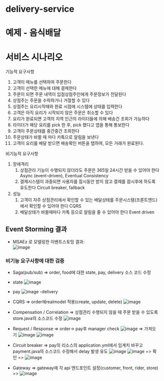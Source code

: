 # delivery-service
# 예제 - 음식배달

# 서비스 시나리오

기능적 요구사항
1. 고객이 메뉴를 선택하여 주문한다
2. 고객이 선택한 메뉴에 대해 결제한다
3. 주문이 되면 주문 내역이 입점상점주인에게 주문정보가 전달된다
4. 상점주는 주문을 수락하거나 거절할 수 있다
5. 상점주는 요리시작때와 완료 시점에 시스템에 상태를 입력한다
6. 고객은 아직 요리가 시작되지 않은 주문은 취소할 수 있다
7. 요리가 완료되면 고객의 지역 인근의 라이더들에 의해 배송건 조회가 가능하다
8. 라이더가 해당 요리를 pick 한 후, pick 했다고 앱을 통해 통보한다
9. 고객이 주문상태를 중간중간 조회한다
10. 주문상태가 바뀔 때 마다 카톡으로 알림을 보낸다
11. 고객이 요리를 배달 받으면 배송확인 버튼을 탭하여, 모든 거래가 완료된다.

비기능적 요구사항
1. 장애격리
    1. 상점관리 기능이 수행되지 않더라도 주문은 365일 24시간 받을 수 있어야 한다  Async (event-driven), Eventual Consistency
    1. 결제시스템이 과중되면 사용자를 잠시동안 받지 않고 결제를 잠시후에 하도록 유도한다  Circuit breaker, fallback
1. 성능
    1. 고객이 자주 상점관리에서 확인할 수 있는 배달상태를 주문시스템(프론트엔드)에서 확인할 수 있어야 한다  CQRS
    1. 배달상태가 바뀔때마다 카톡 등으로 알림을 줄 수 있어야 한다  Event driven


## Event Storming 결과
* MSAEz 로 모델링한 이벤트스토밍 결과:  
![image](https://user-images.githubusercontent.com/100417759/203254344-8771c9e3-6bfb-4f7a-bc6d-9819a902d568.png)




### 비기능 요구사항에 대한 검증
- Saga(pub/sub)
=> order, food에 대한 state, pay, delivery 소스 코드 수정
- state
![image](https://user-images.githubusercontent.com/100417759/203258290-d5b94a4f-7bd8-4059-9d7a-d44664081e4c.png)
- pay
![image](https://user-images.githubusercontent.com/100417759/203258552-6fad099a-49ee-473d-b43c-03ab4c94553b.png)
-delivery


- CQRS
=> order에realmodel 적용(create, update, delete)
![image](https://user-images.githubusercontent.com/100417759/203252792-24ef4d47-1a8d-4698-a65c-fa41864e64db.png)


- Compensation / Correlation
=> 상점관리 수행되지 않을 때 주문 받을 수 있도록 store.java의 소스코드 수정
![image](https://user-images.githubusercontent.com/100417759/203234366-e090257d-eb73-476d-99c6-fd51c6267424.png)

- Request / Response
=> order-> pay후 manager check
![image](https://user-images.githubusercontent.com/100417759/203256180-b66f08a6-f841-4809-b7b9-fc9f1a43d6b8.png)
=> 가져오기
![image](https://user-images.githubusercontent.com/100417759/203259173-c25bdfc8-268b-4962-aeca-8ec011d57f6a.png)
![image](https://user-images.githubusercontent.com/100417759/203259567-00376d1c-e9d1-4ab9-898c-13a33663b402.png)



- Circuit breaker
=> pay의 리소스의 application.yml에서 임계치 바꾸고 payment.java의 소스코드 수정해서 delay 발생 유도
![image](https://user-images.githubusercontent.com/100417759/203233269-0004a085-955b-4fb0-949e-e77114693fc2.png)
![image](https://user-images.githubusercontent.com/100417759/203233325-bb6968b3-2f9e-4fab-a058-866bdf74b511.png)
=> 확인
=> ![image](https://user-images.githubusercontent.com/100417759/203255017-fdd435a4-117d-4a04-8a68-6160757c631d.png)

- Gateway
=> gateway에 각 api 엔드포인트 설정(customer, front, rider, store)
=> ![image](https://user-images.githubusercontent.com/100417759/203249962-075435fd-62ac-4847-bd6c-4495fb76dc8b.png)


